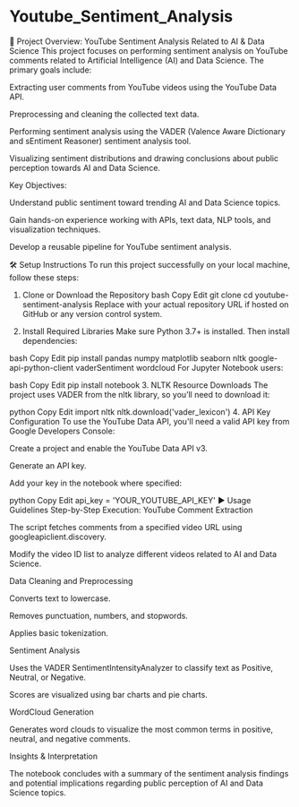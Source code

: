 # Youtube_Sentiment_Analysis
🧠 Project Overview: YouTube Sentiment Analysis Related to AI & Data Science
This project focuses on performing sentiment analysis on YouTube comments related to Artificial Intelligence (AI) and Data Science. The primary goals include:

Extracting user comments from YouTube videos using the YouTube Data API.

Preprocessing and cleaning the collected text data.

Performing sentiment analysis using the VADER (Valence Aware Dictionary and sEntiment Reasoner) sentiment analysis tool.

Visualizing sentiment distributions and drawing conclusions about public perception towards AI and Data Science.

Key Objectives:

Understand public sentiment toward trending AI and Data Science topics.

Gain hands-on experience working with APIs, text data, NLP tools, and visualization techniques.

Develop a reusable pipeline for YouTube sentiment analysis.

🛠️ Setup Instructions
To run this project successfully on your local machine, follow these steps:

1. Clone or Download the Repository
bash
Copy
Edit
git clone <repository-link>
cd youtube-sentiment-analysis
Replace <repository-link> with your actual repository URL if hosted on GitHub or any version control system.

2. Install Required Libraries
Make sure Python 3.7+ is installed. Then install dependencies:

bash
Copy
Edit
pip install pandas numpy matplotlib seaborn nltk google-api-python-client vaderSentiment wordcloud
For Jupyter Notebook users:

bash
Copy
Edit
pip install notebook
3. NLTK Resource Downloads
The project uses VADER from the nltk library, so you’ll need to download it:

python
Copy
Edit
import nltk
nltk.download('vader_lexicon')
4. API Key Configuration
To use the YouTube Data API, you'll need a valid API key from Google Developers Console:

Create a project and enable the YouTube Data API v3.

Generate an API key.

Add your key in the notebook where specified:

python
Copy
Edit
api_key = 'YOUR_YOUTUBE_API_KEY'
▶️ Usage Guidelines
Step-by-Step Execution:
YouTube Comment Extraction

The script fetches comments from a specified video URL using googleapiclient.discovery.

Modify the video ID list to analyze different videos related to AI and Data Science.

Data Cleaning and Preprocessing

Converts text to lowercase.

Removes punctuation, numbers, and stopwords.

Applies basic tokenization.

Sentiment Analysis

Uses the VADER SentimentIntensityAnalyzer to classify text as Positive, Neutral, or Negative.

Scores are visualized using bar charts and pie charts.

WordCloud Generation

Generates word clouds to visualize the most common terms in positive, neutral, and negative comments.

Insights & Interpretation

The notebook concludes with a summary of the sentiment analysis findings and potential implications regarding public perception of AI and Data Science topics.

